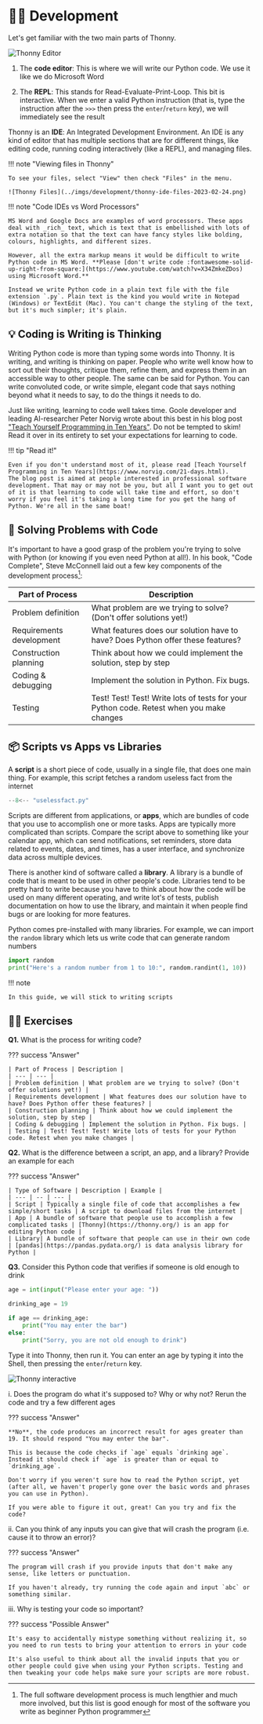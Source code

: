 # 👩‍💻 Development

Let's get familiar with the two main parts of Thonny.

![Thonny Editor](../imgs/development/thonny-ide-2023-02-21.png)

1. The **code editor**: This is where we will write our Python code. We use it like we do Microsoft Word

2. The **REPL**: This stands for Read-Evaluate-Print-Loop. This bit is interactive. When we enter a valid Python instruction (that is, type the instruction after the `>>>` then press the `enter`/`return` key), we will immediately see the result

Thonny is an **IDE**: An Integrated Development Environment. An IDE is any kind of editor that has multiple sections that are for different things, like editing code, running coding interactively (like a REPL), and managing files.

!!! note "Viewing files in Thonny"

    To see your files, select "View" then check "Files" in the menu.

    ![Thonny Files](../imgs/development/thonny-ide-files-2023-02-24.png)

!!! note "Code IDEs vs Word Processors"

    MS Word and Google Docs are examples of word processors. These apps deal with _rich_ text, which is text that is embellished with lots of extra notation so that the text can have fancy styles like bolding, colours, highlights, and different sizes.

    However, all the extra markup means it would be difficult to write Python code in MS Word. **Please [don't write code :fontawesome-solid-up-right-from-square:](https://www.youtube.com/watch?v=X34ZmkeZDos) using Microsoft Word.**

    Instead we write Python code in a plain text file with the file extension `.py`. Plain text is the kind you would write in Notepad (Windows) or TextEdit (Mac). You can't change the styling of the text, but it's much simpler; it's plain.

## 💡 Coding is Writing is Thinking

Writing Python code is more than typing some words into Thonny.
It is writing, and writing is thinking on paper.
People who write well know how to sort out their thoughts, critique them, refine them, and express them in an accessible way to other people. The same can be said for Python. You can write convoluted code, or write simple, elegant code that says nothing beyond what it needs to say, to do the things it needs to do.

Just like writing, learning to code well takes time. Goole developer and leading AI-researcher Peter Norvig wrote about this best in his blog post ["Teach Yourself Programming in Ten Years"](https://www.norvig.com/21-days.html). Do not be tempted to skim! Read it over in its entirety to set your expectations for learning to code.

!!! tip "Read it!"

    Even if you don't understand most of it, please read [Teach Yourself Programming in Ten Years](https://www.norvig.com/21-days.html).
    The blog post is aimed at people interested in professional software development. That may or may not be you, but all I want you to get out of it is that learning to code will take time and effort, so don't worry if you feel it's taking a long time for you get the hang of Python. We're all in the same boat!

## 🔨 Solving Problems with Code

It's important to have a good grasp of the problem you're trying to solve with Python
(or knowing if you even need Python at all!). In his book, "Code Complete", Steve McConnell laid out a few key components of the development process[^1]:

[^1]: The full software development process is much lengthier and much more involved, but this list is good enough for most of the software you write as beginner Python programmer

| Part of Process | Description |
| --- | --- |
| Problem definition | What problem are we trying to solve? (Don't offer solutions yet!) |
| Requirements development | What features does our solution have to have? Does Python offer these features? |
| Construction planning | Think about how we could implement the solution, step by step |
| Coding & debugging | Implement the solution in Python. Fix bugs. |
| Testing | Test! Test! Test! Write lots of tests for your Python code. Retest when you make changes |

## 📦 Scripts vs Apps vs Libraries

A **script** is a short piece of code, usually in a single file, that does one main thing.
For example, this script fetches a random useless fact from the internet

```python title="uselessfact.py"
--8<-- "uselessfact.py"
```

Scripts are different from applications, or **apps**, which are bundles of code that you use to accomplish one or more tasks. 
Apps are typically more complicated than scripts.
Compare the script above to something like your calendar app, which can send notifications, set reminders, store data related to events, dates, and times, has a user interface, and synchronize data across multiple devices.

There is another kind of software called a **library**.
A library is a bundle of code that is meant to be used in other people's code.
Libraries tend to be pretty hard to write because you have to think about how the code will be used on many different operating, and write lot's of tests, publish documentation on how to use the library, and maintain it when people find bugs or are looking for more features.

Python comes pre-installed with many libraries.
For example, we can import the `random` library which lets us write code that can generate random numbers

```python title="Python random library"
import random
print("Here's a random number from 1 to 10:", random.randint(1, 10))
```

!!! note

    In this guide, we will stick to writing scripts

## 🏋️‍♂️ Exercises

**Q1.** What is the process for writing code?

??? success "Answer"

    | Part of Process | Description |
    | --- | --- |
    | Problem definition | What problem are we trying to solve? (Don't offer solutions yet!) |
    | Requirements development | What features does our solution have to have? Does Python offer these features? |
    | Construction planning | Think about how we could implement the solution, step by step |
    | Coding & debugging | Implement the solution in Python. Fix bugs. |
    | Testing | Test! Test! Test! Write lots of tests for your Python code. Retest when you make changes |

**Q2.** What is the difference between a script, an app, and a library? Provide an example for each

??? success "Answer"

    | Type of Software | Description | Example |
    | --- | -- | --- |
    | Script | Typically a single file of code that accomplishes a few simple/short tasks | A script to download files from the internet |
    | App | A bundle of software that people use to accomplish a few complicated tasks | [Thonny](https://thonny.org/) is an app for editing Python code |
    | Library| A bundle of software that people can use in their own code | [pandas](https://pandas.pydata.org/) is data analysis library for Python |


**Q3.** Consider this Python code that verifies if someone is old enough to drink

```python
age = int(input("Please enter your age: "))

drinking_age = 19

if age == drinking_age:
    print("You may enter the bar")
else:
    print("Sorry, you are not old enough to drink")
```

Type it into Thonny, then run it. You can enter an age by typing it into the Shell, then pressing the `enter`/`return` key.

![Thonny interactive](../imgs/development/thonny-ide-testing-2023-02-24.png)

i. Does the program do what it's supposed to? Why or why not? Rerun the code and try a few different ages

??? success "Answer"

    **No**, the code produces an incorrect result for ages greater than 19. It should respond "You may enter the bar".

    This is because the code checks if `age` equals `drinking age`. Instead it should check if `age` is greater than or equal to `drinking_age`.
    
    Don't worry if you weren't sure how to read the Python script, yet (after all, we haven't properly gone over the basic words and phrases you can use in Python).
    
    If you were able to figure it out, great! Can you try and fix the code? 

ii. Can you think of any inputs you can give that will crash the program (i.e. cause it to throw an error)?

??? success "Answer"

    The program will crash if you provide inputs that don't make any sense, like letters or punctuation.

    If you haven't already, try running the code again and input `abc` or something similar.

iii. Why is testing your code so important?

??? success "Possible Answer"

    It's easy to accidentally mistype something without realizing it, so you need to run tests to bring your attention to errors in your code

    It's also useful to think about all the invalid inputs that you or other people could give when using your Python scripts. Testing and then tweaking your code helps make sure your scripts are more robust.
